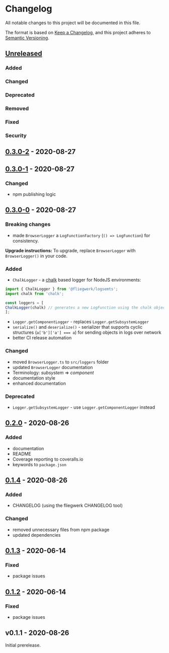 # Changelog
All notable changes to this project will be documented in this file.

The format is based on [Keep a Changelog](https://keepachangelog.com/en/1.0.0/),
and this project adheres to [Semantic Versioning](https://semver.org/spec/v2.0.0.html).

## [Unreleased]
### Added
### Changed
### Deprecated
### Removed
### Fixed
### Security
## [0.3.0-2] - 2020-08-27
## [0.3.0-1] - 2020-08-27
### Changed
- npm publishing logic
## [0.3.0-0] - 2020-08-27
### Breaking changes
- made `BrowserLogger` a `LogFunctionFactory` (`() => LogFunction`) for consistency.

**Upgrade instructions:**
To upgrade, replace `BrowserLogger` with `BrowserLogger()` in your code.
### Added
- `ChalkLogger` - a [chalk](https://github.com/chalk/chalk) based logger for NodeJS environments:
```ts
import { ChalkLogger } from '@fliegwerk/logsemts';
import chalk from 'chalk';

const loggers = [
ChalkLogger(chalk) // generates a new LogFunction using the chalk object
];
```
- `Logger.getComponentLogger` - replaces `Logger.getSubsystemLogger`
- `serialize()` and `deserialize()` - serializer that supports cyclic structures (`a['b']['a'] === a`) for sending objects in logs over network
- better CI release automation
### Changed
- moved `BrowserLogger.ts` to `src/loggers` folder
- updated `BrowserLogger` documentation
- Terminology: _subsystem_ => _component_
- documentation style
- enhanced documentation
### Deprecated
- `Logger.getSubsystemLogger` - use `Logger.getComponentLogger` instead
## [0.2.0] - 2020-08-26
### Added
- documentation
- README
- Coverage reporting to coveralls.io
- keywords to `package.json`
## [0.1.4] - 2020-08-26
### Added
- CHANGELOG (using the fliegwerk CHANGELOG tool)
### Changed
- removed unnecessary files from npm package
- updated dependencies
## [0.1.3] - 2020-06-14
### Fixed
- package issues
## [0.1.2] - 2020-06-14
### Fixed
- package issues

## v0.1.1 - 2020-08-26
Initial prerelease.

[Unreleased]: https://github.com/fliegwerk/logsemts/compare/v0.3.0-2...HEAD
[0.1.2]: https://github.com/fliegwerk/logsemts/compare/v0.1.1...v0.1.2
[0.1.3]: https://github.com/fliegwerk/logsemts/compare/v0.1.2...v0.1.3
[0.1.4]: https://github.com/fliegwerk/logsemts/compare/v0.1.3...v0.1.4
[0.2.0]: https://github.com/fliegwerk/logsemts/compare/v0.1.4...v0.2.0
[0.3.0-0]: https://github.com/fliegwerk/logsemts/compare/v0.2.0...v0.3.0-0
[0.3.0-1]: https://github.com/fliegwerk/logsemts/compare/v0.3.0-0...v0.3.0-1
[0.3.0-2]: https://github.com/fliegwerk/logsemts/compare/v0.3.0-1...v0.3.0-2
